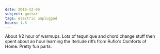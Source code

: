 ```yaml
---
date: 2015-12-06
subject: guitar
tags: electric unplugged
hours: 1.5
---
```


About 1/2 hour of warmups. Lots of tequnique and chord change stuff then spent about an hour learning the Iterlude riffs from Rufio's Comforts of Home. Pretty fun parts.